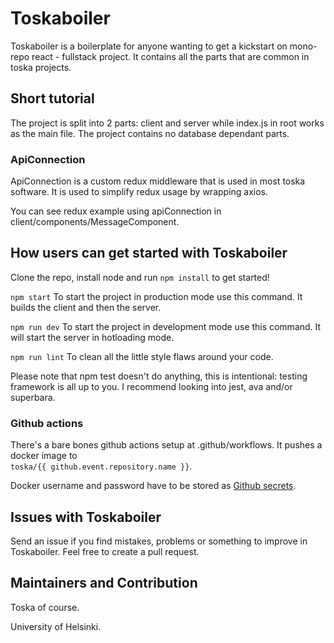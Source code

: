 # Toskaboiler

Toskaboiler is a boilerplate for anyone wanting to get a kickstart on mono-repo react - fullstack project. It contains all the parts that are common in toska projects.

## Short tutorial

The project is split into 2 parts: client and server while index.js in root works as the main file. The project contains no database dependant parts.

### ApiConnection

ApiConnection is a custom redux middleware that is used in most toska software. It is used to simplify redux usage by wrapping axios.

You can see redux example using apiConnection in client/components/MessageComponent. 

## How users can get started with Toskaboiler

Clone the repo, install node and run `npm install` to get started!

`npm start`
To start the project in production mode use this command. It builds the client and then the server.

`npm run dev`
To start the project in development mode use this command. It will start the server in hotloading mode.

`npm run lint`
To clean all the little style flaws around your code.

Please note that npm test doesn't do anything, this is intentional: testing framework is all up to you. I recommend looking into jest, ava and/or superbara.

### Github actions
There's a bare bones github actions setup at .github/workflows. It pushes a docker image to   
`toska/{{ github.event.repository.name }}`.  

Docker username and password have to be stored as [Github secrets](https://help.github.com/en/actions/configuring-and-managing-workflows/creating-and-storing-encrypted-secrets).


## Issues with Toskaboiler

Send an issue if you find mistakes, problems or something to improve in Toskaboiler.
Feel free to create a pull request.

## Maintainers and Contribution

Toska of course.

University of Helsinki.
